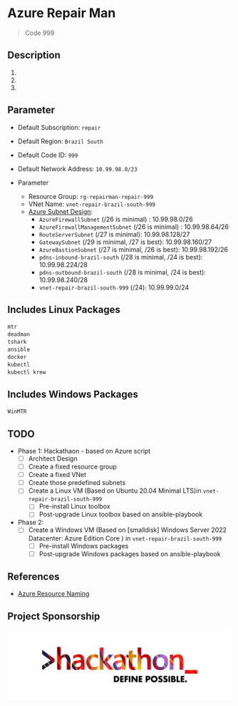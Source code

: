 # Azure Repair Man

> Code 999

## Description

1. 
2. 
3.

## Parameter

- Default Subscription: `repair`
- Default Region: `Brazil South`
- Default Code ID: `999`
- Default Network Address: `10.99.98.0/23`

- Parameter
  - Resource Group: `rg-repairman-repair-999`
  - VNet Name: `vnet-repair-brazil-south-999`
  - [Azure Subnet Design][2]:
    - `AzureFirewallSubnet` (/26 is minimal) : 10.99.98.0/26
    - `AzureFirewallManagementSubnet` (/26 is minimal) : 10.99.98.64/26
    - `RouteServerSubnet` (/27 is minimal): 10.99.98.128/27
    - `GatewaySubnet` (/29 is minimal, /27 is best): 10.99.98.160/27
    - `AzureBastionSubnet` (/27 is minimal, /26 is best): 10.99.98.192/26
    - `pdns-inbound-brazil-south` (/28 is minimal, /24 is best): 10.99.98.224/28
    - `pdns-outbound-brazil-south` (/28 is minimal, /24 is best): 10.99.98.240/28
    - `vnet-repair-brazil-south-999` (/24): 10.99.99.0/24

## Includes Linux Packages

```bash
mtr
deadman
tshark
ansible
docker
kubectl
kubectl krew
```

## Includes Windows Packages

```bash
WinMTR
```

## TODO

- Phase 1: Hackathaon - based on Azure script
  - [ ] Architect Design
  - [ ] Create a fixed resource group
  - [ ] Create a fixed VNet
  - [ ] Create those predefined subnets
  - [ ] Create a Linux VM (Based on Ubuntu 20.04 Minimal LTS)in `vnet-repair-brazil-south-999`
    - [ ] Pre-install Linux toolbox
    - [ ] Post-upgrade Linux toolbox based on ansible-playbook

- Phase 2:
  - [ ] Create a Windows VM (Based on [smalldisk] Windows Server 2022 Datacenter: Azure Edition Core
) in `vnet-repair-brazil-south-999`
    - [ ] Pre-install Windows packages
    - [ ] Post-upgrade Windows packages based on ansible-playbook

## References

- [Azure Resource Naming][1]

## Project Sponsorship

![Hackathon Logo](/images/about-hackathon-logo.png)

[1]: https://docs.microsoft.com/en-us/azure/cloud-adoption-framework/ready/azure-best-practices/resource-naming
[2]: https://www.davidc.net/sites/default/subnets/subnets.html?network=10.99.98.0&mask=23&division=11.760
